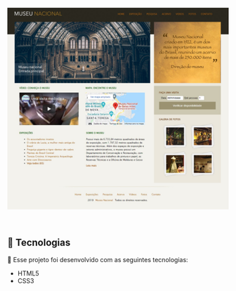 <p align: center>
  <img alt="Projeto Museu Nacional" src="./imagens/museunacional.jpeg" width="1000px">
</p>

<br>

## 🧪 Tecnologias

🚀 Esse projeto foi desenvolvido com as seguintes tecnologias:

- HTML5
- CSS3


 
